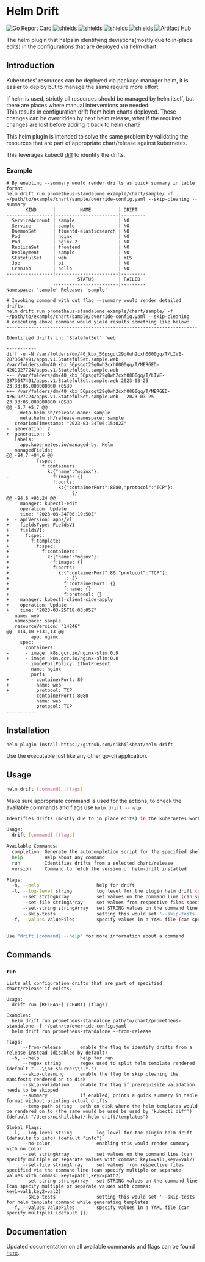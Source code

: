 # Helm Drift


[![Go Report Card](https://goreportcard.com/badge/github.com/nikhilsbhat/helm-drift)](https://goreportcard.com/report/github.com/nikhilsbhat/helm-drift) 
[![shields](https://img.shields.io/badge/license-MIT-blue)](https://github.com/nikhilsbhat/helm-drift/blob/master/LICENSE) 
[![shields](https://godoc.org/github.com/nikhilsbhat/helm-drift?status.svg)](https://godoc.org/github.com/nikhilsbhat/helm-drift)
[![shields](https://img.shields.io/github/v/tag/nikhilsbhat/helm-drift.svg)](https://github.com/nikhilsbhat/helm-drift/tags)
[![shields](https://img.shields.io/github/downloads/nikhilsbhat/helm-drift/total.svg)](https://github.com/nikhilsbhat/helm-drift/releases)
[![Artifact Hub](https://img.shields.io/endpoint?url=https://artifacthub.io/badge/repository/helm-drift)](https://artifacthub.io/packages/search?repo=helm-drift)

The helm plugin that helps in identifying deviations(mostly due to in-place edits) in the configurations that are deployed via helm chart.

## Introduction

Kubernetes' resources can be deployed via package manager helm, it is easier to deploy but to manage the same require more effort.

If helm is used, strictly all resources should be managed by helm itself, but there are places where manual interventions are needed.</br>
This results in configuration drift from helm charts deployed.
These changes can be overridden by next helm release, what if the required changes are lost before adding it back to helm chart?

This helm plugin is intended to solve the same problem by validating the resources that are part of appropriate chart/release against kubernetes.

This leverages kubectl [diff](https://kubernetes.io/docs/reference/generated/kubectl/kubectl-commands#diff) to identify the drifts.

### Example
```shell
# By enabling --summary would render drifts as quick summary in table format.
helm drift run prometheus-standalone example/chart/sample/ -f ~/path/to/example/chart/sample/override-config.yaml --skip-cleaning --summary
       KIND      |         NAME          | DRIFT
-----------------|-----------------------|---------
  ServiceAccount | sample                | NO
  Service        | sample                | NO
  DaemonSet      | fluentd-elasticsearch | NO
  Pod            | nginx                 | NO
  Pod            | nginx-2               | NO
  ReplicaSet     | frontend              | NO
  Deployment     | sample                | NO
  StatefulSet    | web                   | YES
  Job            | pi                    | NO
  CronJob        | hello                 | NO
-----------------|-----------------------|---------
                          STATUS         | FAILED
                 ------------------------|---------
Namespace: 'sample' Release: 'sample'

# Invoking command with out flag --summary would render detailed drifts.
helm drift run prometheus-standalone example/chart/sample/ -f ~/path/to/example/chart/sample/override-config.yaml --skip-cleaning
# executing above command would yield results something like below:
------------------------------------------------------------------------------------
Identified drifts in: 'StatefulSet' 'web'

-----------
diff -u -N /var/folders/dm/40_kbx_56psgqt29q0wh2cxh0000gq/T/LIVE-2873647491/apps.v1.StatefulSet.sample.web /var/folders/dm/40_kbx_56psgqt29q0wh2cxh0000gq/T/MERGED-4261927724/apps.v1.StatefulSet.sample.web
--- /var/folders/dm/40_kbx_56psgqt29q0wh2cxh0000gq/T/LIVE-2873647491/apps.v1.StatefulSet.sample.web	2023-03-25 23:33:06.000000000 +0530
+++ /var/folders/dm/40_kbx_56psgqt29q0wh2cxh0000gq/T/MERGED-4261927724/apps.v1.StatefulSet.sample.web	2023-03-25 23:33:06.000000000 +0530
@@ -5,7 +5,7 @@
     meta.helm.sh/release-name: sample
     meta.helm.sh/release-namespace: sample
   creationTimestamp: "2023-03-24T06:15:02Z"
-  generation: 2
+  generation: 3
   labels:
     app.kubernetes.io/managed-by: Helm
   managedFields:
@@ -84,7 +84,6 @@
           f:spec:
             f:containers:
               k:{"name":"nginx"}:
-                f:image: {}
                 f:ports:
                   k:{"containerPort":8080,"protocol":"TCP"}:
                     .: {}
@@ -94,6 +93,24 @@
     manager: kubectl-edit
     operation: Update
     time: "2023-03-24T06:19:50Z"
+  - apiVersion: apps/v1
+    fieldsType: FieldsV1
+    fieldsV1:
+      f:spec:
+        f:template:
+          f:spec:
+            f:containers:
+              k:{"name":"nginx"}:
+                f:image: {}
+                f:ports:
+                  k:{"containerPort":80,"protocol":"TCP"}:
+                    .: {}
+                    f:containerPort: {}
+                    f:name: {}
+                    f:protocol: {}
+    manager: kubectl-client-side-apply
+    operation: Update
+    time: "2023-03-25T18:03:05Z"
   name: web
   namespace: sample
   resourceVersion: "14246"
@@ -114,10 +131,13 @@
         app: nginx
     spec:
       containers:
-      - image: k8s.gcr.io/nginx-slim:0.9
+      - image: k8s.gcr.io/nginx-slim:0.8
         imagePullPolicy: IfNotPresent
         name: nginx
         ports:
+        - containerPort: 80
+          name: web
+          protocol: TCP
         - containerPort: 8080
           name: web
           protocol: TCP
-----------
```
## Installation

```shell
helm plugin install https://github.com/nikhilsbhat/helm-drift
```
Use the executable just like any other go-cli application.

## Usage

```bash
helm drift [command] [flags]
```
Make sure appropriate command is used for the actions, to check the available commands and flags use `helm drift --help`

```bash
Identifies drifts (mostly due to in place edits) in the kubernetes workloads provisioned via helm charts.

Usage:
  drift [command] [flags]

Available Commands:
  completion  Generate the autocompletion script for the specified shell
  help        Help about any command
  run         Identifies drifts from a selected chart/release
  version     Command to fetch the version of helm-drift installed

Flags:
  -h, --help                     help for drift
  -l, --log-level string         log level for the plugin helm drift (defaults to info) (default "info")
      --set stringArray          set values on the command line (can specify multiple or separate values with commas: key1=val1,key2=val2)
      --set-file stringArray     set values from respective files specified via the command line (can specify multiple or separate values with commas: key1=path1,key2=path2)
      --set-string stringArray   set STRING values on the command line (can specify multiple or separate values with commas: key1=val1,key2=val2)
      --skip-tests               setting this would set '--skip-tests' for helm template command while generating templates
  -f, --values ValueFiles        specify values in a YAML file (can specify multiple) (default [])


Use "drift [command] --help" for more information about a command.
```

## Commands
### `run`

```shell
Lists all configuration drifts that are part of specified chart/release if exists.

Usage:
  drift run [RELEASE] [CHART] [flags]

Examples:
  helm drift run prometheus-standalone path/to/chart/prometheus-standalone -f ~/path/to/override-config.yaml
  helm drift run prometheus-standalone --from-release

Flags:
      --from-release       enable the flag to identify drifts from a release instead (disabled by default)
  -h, --help               help for run
      --regex string       regex used to split helm template rendered (default "---\\n# Source:\\s.*.")
      --skip-cleaning      enable the flag to skip cleaning the manifests rendered on to disk
      --skip-validation    enable the flag if prerequisite validation needs to be skipped
      --summary            if enabled, prints a quick summary in table format without printing actual drifts
      --temp-path string   path on disk where the helm templates would be rendered on to (the same would be used be used by 'kubectl diff') (default "/Users/nikhil.bhat/.helm-drift/templates")

Global Flags:
  -l, --log-level string         log level for the plugin helm drift (defaults to info) (default "info")
      --no-color                 enabling this would render summary with no color
      --set stringArray          set values on the command line (can specify multiple or separate values with commas: key1=val1,key2=val2)
      --set-file stringArray     set values from respective files specified via the command line (can specify multiple or separate values with commas: key1=path1,key2=path2)
      --set-string stringArray   set STRING values on the command line (can specify multiple or separate values with commas: key1=val1,key2=val2)
      --skip-tests               setting this would set '--skip-tests' for helm template command while generating templates
  -f, --values ValueFiles        specify values in a YAML file (can specify multiple) (default [])
```

## Documentation

Updated documentation on all available commands and flags can be found [here](https://github.com/nikhilsbhat/helm-drift/blob/master/docs/doc/drift.md).